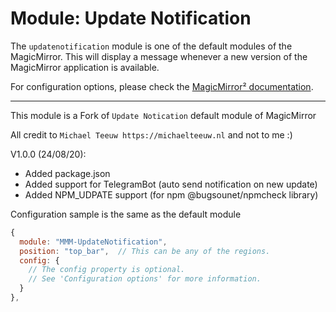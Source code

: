 # Module: Update Notification

The `updatenotification` module is one of the default modules of the MagicMirror.
This will display a message whenever a new version of the MagicMirror application is available.

For configuration options, please check the [MagicMirror² documentation](https://docs.magicmirror.builders/modules/updatenotification.html).

---
This module is a Fork of `Update Notication` default module of MagicMirror

All credit to `Michael Teeuw https://michaelteeuw.nl` and not to me :)

V1.0.0 (24/08/20):
  * Added package.json
  * Added support for TelegramBot (auto send notification on new update)
  * Added NPM_UDPATE support (for npm @bugsounet/npmcheck library)
  
  Configuration sample is the same as the default module
```js
{
  module: "MMM-UpdateNotification",
  position: "top_bar",	// This can be any of the regions.
  config: {
    // The config property is optional.
    // See 'Configuration options' for more information.
  }
},
 ```
